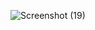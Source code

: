 
![Screenshot (19)](https://user-images.githubusercontent.com/91003576/193188769-652d7e84-004a-4886-85ad-85501d468436.png)
